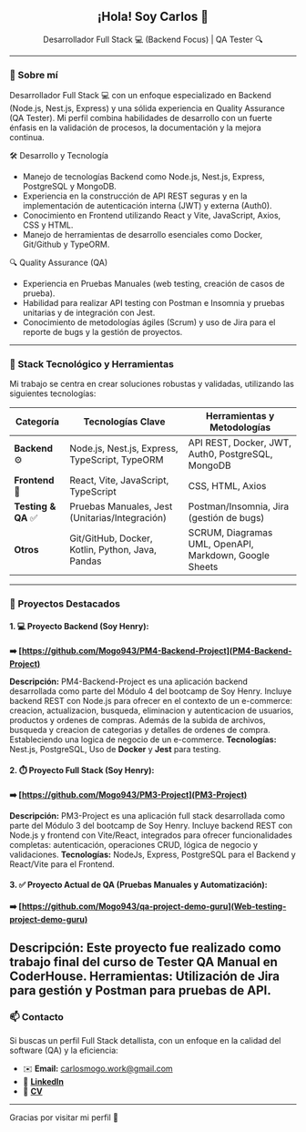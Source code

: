 <h2 align="center">¡Hola! Soy Carlos 👋</h2>

<p align="center">
  Desarrollador Full Stack 💻 (Backend Focus) | QA Tester 🔍
</p>

---

### 💼 Sobre mí

Desarrollador Full Stack 💻 con un enfoque especializado en Backend (Node.js, Nest.js, Express) y una sólida experiencia en Quality Assurance (QA Tester). Mi perfil combina habilidades de desarrollo con un fuerte énfasis en la validación de procesos, la documentación y la mejora continua.

🛠️ Desarrollo y Tecnología
- Manejo de tecnologías Backend como Node.js, Nest.js, Express, PostgreSQL y MongoDB.
- Experiencia en la construcción de API REST seguras y en la implementación de autenticación interna (JWT) y  externa (Auth0).
- Conocimiento en Frontend utilizando React y Vite, JavaScript, Axios, CSS y HTML.
- Manejo de herramientas de desarrollo esenciales como Docker, Git/Github y TypeORM.

🔍 Quality Assurance (QA)
- Experiencia en Pruebas Manuales (web testing, creación de casos de prueba).
- Habilidad para realizar API testing con Postman e Insomnia y pruebas unitarias y de integración con Jest.
- Conocimiento de metodologías ágiles (Scrum) y uso de Jira para el reporte de bugs y la gestión de proyectos.

---

### 🧰 Stack Tecnológico y Herramientas

Mi trabajo se centra en crear soluciones robustas y validadas, utilizando las siguientes tecnologías:

| Categoría | Tecnologías Clave | Herramientas y Metodologías |
|-----------|-------------------|-----------------------------|
| **Backend** ⚙️ | Node.js, Nest.js, Express, TypeScript, TypeORM | API REST, Docker, JWT, Auth0, PostgreSQL, MongoDB |
| **Frontend** 🎨 | React, Vite, JavaScript, TypeScript | CSS, HTML, Axios |
| **Testing & QA** ✅ | Pruebas Manuales, Jest (Unitarias/Integración) | Postman/Insomnia, Jira (gestión de bugs) |
| **Otros** | Git/GitHub, Docker, Kotlin, Python, Java, Pandas | SCRUM, Diagramas UML, OpenAPI, Markdown, Google Sheets |

---

### 📂 Proyectos Destacados

#### 1. 💻 Proyecto Backend (Soy Henry):

**➡️ [https://github.com/Mogo943/PM4-Backend-Project](PM4-Backend-Project)**

**Descripción:** PM4-Backend-Project es una aplicación backend desarrollada como parte del Módulo 4 del bootcamp de Soy Henry. Incluye backend REST con Node.js para ofrecer en el contexto de un e-commerce: creacion, actualizacion, busqueda, eliminacion y autenticacion de usuarios, productos y ordenes de compras. Además de la subida de archivos, busqueda y creacion de categorias y detalles de ordenes de compra. Estableciendo una logica de negocio de un e-commerce.
**Tecnologías:** Nest.js, PostgreSQL, Uso de **Docker** y **Jest** para testing.

#### 2. ⏱️ Proyecto Full Stack (Soy Henry):

**➡️ [https://github.com/Mogo943/PM3-Project](PM3-Project)**

**Descripción:** PM3-Project es una aplicación full stack desarrollada como parte del Módulo 3 del bootcamp de Soy Henry. Incluye backend REST con Node.js y frontend con Vite/React, integrados para ofrecer funcionalidades completas: autenticación, operaciones CRUD, lógica de negocio y validaciones.
**Tecnologías:** NodeJs, Express, PostgreSQL para el Backend y React/Vite para el Frontend.

#### 3. ✅ Proyecto Actual de QA (Pruebas Manuales y Automatización):

**➡️ [https://github.com/Mogo943/qa-project-demo-guru](Web-testing-project-demo-guru)**

**Descripción:** Este proyecto fue realizado como trabajo final del curso de Tester QA Manual en CoderHouse.
**Herramientas:** Utilización de Jira para gestión y Postman para pruebas de API.
---

### 📫 Contacto

Si buscas un perfil Full Stack detallista, con un enfoque en la calidad del software (QA) y la eficiencia:
- ✉️ **Email:** carlosmogo.work@gmail.com
- 💼 [**LinkedIn**](https://www.linkedin.com/in/carlosmogollon-it/)
- 📁 [**CV**]([tinyurl.com/carlos-mogollon-cv](https://bit.ly/carlos-mogollon-cv))

---

Gracias por visitar mi perfil 💙
